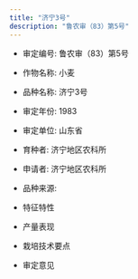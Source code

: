 ```yaml
---
title: "济宁3号"
description: "鲁农审（83）第5号"
---
```

* 审定编号:  鲁农审（83）第5号

*  作物名称:  小麦

*  品种名称:  济宁3号

*  审定年份:  1983

*  审定单位:  山东省

* 育种者:  济宁地区农科所

*  申请者:  济宁地区农科所

*  品种来源:  

*  特征特性


*  产量表现


*  栽培技术要点


*  审定意见

